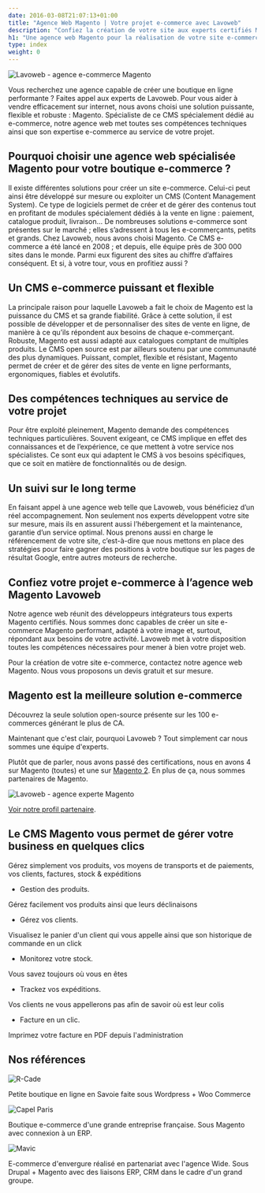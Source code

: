 ```yaml
---
date: 2016-03-08T21:07:13+01:00
title: "Agence Web Magento | Votre projet e-commerce avec Lavoweb"
description: "Confiez la création de votre site aux experts certifiés Magento de l’agence Lavoweb. Ensemble, développons votre activité de vente en ligne. Devis gratuit."
h1: "Une agence web Magento pour la réalisation de votre site e-commerce"
type: index
weight: 0
---
```

![Lavoweb - agence e-commerce Magento](/images/referencement_magento_grand.png)

Vous recherchez une agence capable de créer une boutique en ligne performante ? Faites appel aux experts de Lavoweb. Pour vous aider à vendre efficacement sur internet, nous avons choisi une solution puissante, flexible et robuste : Magento. Spécialiste de ce CMS spécialement dédié au e-commerce, notre agence web met toutes ses compétences techniques ainsi que son expertise e-commerce au service de votre projet.

## Pourquoi choisir une agence web spécialisée Magento pour votre boutique e-commerce ?

Il existe différentes solutions pour créer un site e-commerce. Celui-ci peut ainsi être développé sur mesure ou exploiter un CMS (Content Management System). Ce type de logiciels permet de créer et de gérer des contenus tout en profitant de modules spécialement dédiés à la vente en ligne : paiement, catalogue produit, livraison… De nombreuses solutions e-commerce sont présentes sur le marché ; elles s’adressent à tous les e-commerçants, petits et grands. Chez Lavoweb, nous avons choisi Magento. Ce CMS e-commerce a été lancé en 2008 ; et depuis, elle équipe près de 300 000 sites dans le monde. Parmi eux figurent des sites au chiffre d’affaires conséquent. Et si, à votre tour, vous en profitiez aussi ?

## Un CMS e-commerce puissant et flexible

La principale raison pour laquelle Lavoweb a fait le choix de Magento est la puissance du CMS et sa grande fiabilité. Grâce à cette solution, il est possible de développer et de personnaliser des sites de vente en ligne, de manière à ce qu’ils répondent aux besoins de chaque e-commerçant. Robuste, Magento est aussi adapté aux catalogues comptant de multiples produits. Le CMS open source est par ailleurs soutenu par une communauté des plus dynamiques. Puissant, complet, flexible et résistant, Magento permet de créer et de gérer des sites de vente en ligne performants, ergonomiques, fiables et évolutifs.

## Des compétences techniques au service de votre projet

Pour être exploité pleinement, Magento demande des compétences techniques particulières. Souvent exigeant, ce CMS implique en effet des connaissances et de l’expérience, ce que mettent à votre service nos spécialistes. Ce sont eux qui adaptent le CMS à vos besoins spécifiques, que ce soit en matière de fonctionnalités ou de design.

## Un suivi sur le long terme

En faisant appel à une agence web telle que Lavoweb, vous bénéficiez d’un réel accompagnement. Non seulement nos experts développent votre site sur mesure, mais ils en assurent aussi l’hébergement et la maintenance, garantie d’un service optimal. Nous prenons aussi en charge le référencement de votre site, c’est-à-dire que nous mettons en place des stratégies pour faire gagner des positions à votre boutique sur les pages de résultat Google, entre autres moteurs de recherche.

## Confiez votre projet e-commerce à l’agence web Magento Lavoweb

Notre agence web réunit des développeurs intégrateurs tous experts Magento certifiés. Nous sommes donc capables de créer un site e-commerce Magento performant, adapté à votre image et, surtout, répondant aux besoins de votre activité. Lavoweb met à votre disposition toutes les compétences nécessaires pour mener à bien votre projet web. 

Pour la création de votre site e-commerce, contactez notre agence web Magento. Nous vous proposons un devis gratuit et sur mesure.


## Magento est la meilleure solution e-commerce

Découvrez la seule solution open-source présente sur les 100 e-commerces générant le plus de CA.

Maintenant que c'est clair, pourquoi Lavoweb ? Tout simplement car nous sommes une équipe d'experts.

Plutôt que de parler, nous avons passé des certifications, nous en avons 4 sur Magento (toutes)
et une sur <a href="https://lumao.eu/ecommerce/cms/magento/">Magento 2</a>. En plus de ça, nous sommes partenaires de Magento.

![Lavoweb - agence experte Magento](/images/certifications.png)

[Voir notre profil partenaire](https://partners.magento.com/portal/details/partner/id/1987/).

## Le CMS Magento vous permet de gérer votre business en quelques clics

Gérez simplement vos produits, vos moyens de transports et de paiements, vos clients, factures, stock & expéditions

- Gestion des produits. 

Gérez facilement vos produits ainsi que leurs déclinaisons

- Gérez vos clients. 

Visualisez le panier d'un client qui vous appelle ainsi que son historique de commande en un click

- Monitorez votre stock. 

Vous savez toujours où vous en êtes

- Trackez vos expéditions. 

Vos clients ne vous appellerons pas afin de savoir où est leur colis

- Facture en un clic. 

Imprimez votre facture en PDF depuis l'administration


## Nos références

![R-Cade](/images/reference/logo-rcade.jpg)

Petite boutique en ligne en Savoie faite sous Wordpress + Woo Commerce

![Capel Paris](/images/reference/capelstore.jpg)

Boutique e-commerce d'une grande entreprise française. 
Sous Magento avec connexion à un ERP.

![Mavic](/images/reference/mavic.svg)

E-commerce d'envergure réalisé en partenariat avec l'agence Wide.
Sous Drupal + Magento avec des liaisons ERP, CRM dans le cadre d'un grand groupe.